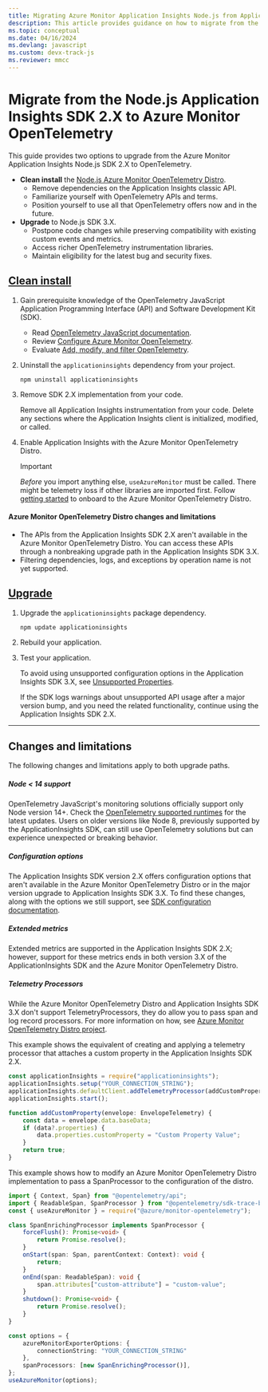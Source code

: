 ```yaml
---
title: Migrating Azure Monitor Application Insights Node.js from Application Insights SDK 2.X to OpenTelemetry
description: This article provides guidance on how to migrate from the Azure Monitor Application Insights Node.js SDK 2.X to OpenTelemetry.
ms.topic: conceptual
ms.date: 04/16/2024
ms.devlang: javascript
ms.custom: devx-track-js
ms.reviewer: mmcc
---
```


# Migrate from the Node.js Application Insights SDK 2.X to Azure Monitor OpenTelemetry

This guide provides two options to upgrade from the Azure Monitor Application Insights Node.js SDK 2.X to OpenTelemetry.

* **Clean install** the [Node.js Azure Monitor OpenTelemetry Distro](https://github.com/microsoft/opentelemetry-azure-monitor-js).
    * Remove dependencies on the Application Insights classic API.
    * Familiarize yourself with OpenTelemetry APIs and terms.
    * Position yourself to use all that OpenTelemetry offers now and in the future.
* **Upgrade** to Node.js SDK 3.X.
    * Postpone code changes while preserving compatibility with existing custom events and metrics.
    * Access richer OpenTelemetry instrumentation libraries.
    * Maintain eligibility for the latest bug and security fixes.

## [Clean install](#tab/cleaninstall)

1. Gain prerequisite knowledge of the OpenTelemetry JavaScript Application Programming Interface (API) and Software Development Kit (SDK).

    * Read [OpenTelemetry JavaScript documentation](https://opentelemetry.io/docs/languages/js/).
    * Review [Configure Azure Monitor OpenTelemetry](opentelemetry-configuration.md?tabs=nodejs).
    * Evaluate [Add, modify, and filter OpenTelemetry](opentelemetry-add-modify.md?tabs=nodejs).

2.  Uninstall the `applicationinsights` dependency from your project.

    ```shell
    npm uninstall applicationinsights
    ```

3. Remove SDK 2.X implementation from your code.

    Remove all Application Insights instrumentation from your code. Delete any sections where the Application Insights client is initialized, modified, or called.

4. Enable Application Insights with the Azure Monitor OpenTelemetry Distro.
    > [!IMPORTANT] 
    > *Before* you import anything else, `useAzureMonitor` must be called. There might be telemetry loss if other libraries are imported first.
    Follow [getting started](opentelemetry-enable.md?tabs=nodejs) to onboard to the Azure Monitor OpenTelemetry Distro.

#### Azure Monitor OpenTelemetry Distro changes and limitations

   * The APIs from the Application Insights SDK 2.X aren't available in the Azure Monitor OpenTelemetry Distro. You can access these APIs through a nonbreaking upgrade path in the Application Insights SDK 3.X.
   * Filtering dependencies, logs, and exceptions by operation name is not yet supported.

## [Upgrade](#tab/upgrade)

1. Upgrade the `applicationinsights` package dependency.

    ```shell
    npm update applicationinsights
    ```

2. Rebuild your application.

3. Test your application.

    To avoid using unsupported configuration options in the Application Insights SDK 3.X, see [Unsupported Properties](https://github.com/microsoft/ApplicationInsights-node.js/tree/beta?tab=readme-ov-file#applicationinsights-shim-unsupported-properties).

    If the SDK logs warnings about unsupported API usage after a major version bump, and you need the related functionality, continue using the Application Insights SDK 2.X.

---

## Changes and limitations

The following changes and limitations apply to both upgrade paths.

##### Node < 14 support

OpenTelemetry JavaScript's monitoring solutions officially support only Node version 14+. Check the [OpenTelemetry supported runtimes](https://github.com/open-telemetry/opentelemetry-js#supported-runtimes) for the latest updates. Users on older versions like Node 8, previously supported by the ApplicationInsights SDK, can still use OpenTelemetry solutions but can experience unexpected or breaking behavior.

##### Configuration options

The Application Insights SDK version 2.X offers configuration options that aren't available in the Azure Monitor OpenTelemetry Distro or in the major version upgrade to Application Insights SDK 3.X. To find these changes, along with the options we still support, see [SDK configuration documentation](https://github.com/microsoft/ApplicationInsights-node.js/tree/beta?tab=readme-ov-file#applicationinsights-shim-unsupported-properties).

##### Extended metrics

Extended metrics are supported in the Application Insights SDK 2.X; however, support for these metrics ends in both version 3.X of the ApplicationInsights SDK and the Azure Monitor OpenTelemetry Distro.

##### Telemetry Processors

While the Azure Monitor OpenTelemetry Distro and Application Insights SDK 3.X don't support TelemetryProcessors, they do allow you to pass span and log record processors. For more information on how, see [Azure Monitor OpenTelemetry Distro project](https://github.com/Azure/azure-sdk-for-js/tree/main/sdk/monitor/monitor-opentelemetry#modify-telemetry).

This example shows the equivalent of creating and applying a telemetry processor that attaches a custom property in the Application Insights SDK 2.X.

```typescript
const applicationInsights = require("applicationinsights");
applicationInsights.setup("YOUR_CONNECTION_STRING");
applicationInsights.defaultClient.addTelemetryProcessor(addCustomProperty);
applicationInsights.start();

function addCustomProperty(envelope: EnvelopeTelemetry) {
    const data = envelope.data.baseData;
    if (data?.properties) {
        data.properties.customProperty = "Custom Property Value";
    }
    return true;
}
```

This example shows how to modify an Azure Monitor OpenTelemetry Distro implementation to pass a SpanProcessor to the configuration of the distro.

```typescript
import { Context, Span} from "@opentelemetry/api";
import { ReadableSpan, SpanProcessor } from "@opentelemetry/sdk-trace-base";
const { useAzureMonitor } = require("@azure/monitor-opentelemetry");

class SpanEnrichingProcessor implements SpanProcessor {
    forceFlush(): Promise<void> {
        return Promise.resolve();
    }
    onStart(span: Span, parentContext: Context): void {
        return;
    }
    onEnd(span: ReadableSpan): void {
        span.attributes["custom-attribute"] = "custom-value";
    }
    shutdown(): Promise<void> {
        return Promise.resolve();
    }
}

const options = {
    azureMonitorExporterOptions: {
        connectionString: "YOUR_CONNECTION_STRING"
    },
    spanProcessors: [new SpanEnrichingProcessor()],
};
useAzureMonitor(options);
```
